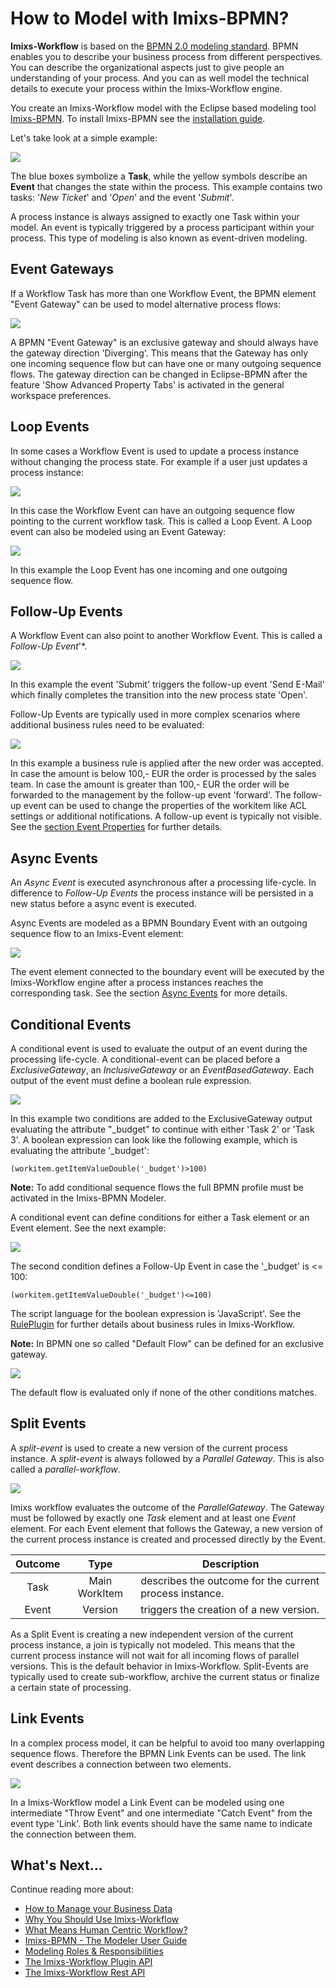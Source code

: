 # How to Model with Imixs-BPMN?

**Imixs-Workflow** is based on the [BPMN 2.0 modeling standard](http://www.bpmn.org/). BPMN enables you to describe your business process from different perspectives. You can describe the organizational aspects just to give people an understanding of your process. And you can as well model the technical details to execute your process within the Imixs-Workflow engine.

You create an Imixs-Workflow model with the Eclipse based modeling tool [Imixs-BPMN](index.html). To install Imixs-BPMN see the [installation guide](./install.html).

Let's take look at a simple example:

<img src="../images/modelling/example_01.png"  />

The blue boxes symbolize a **Task**, while the yellow symbols describe an **Event** that changes the state within the process.
This example contains two tasks: '_New Ticket_' and '_Open_' and the event '_Submit_'.

A process instance is always assigned to exactly one Task within your model. An event is typically triggered by a process participant within your process. This type of modeling is also known as event-driven modeling. 



## Event Gateways
If a Workflow Task has more than one Workflow Event, the BPMN element "Event Gateway" can be used to model alternative process flows: 

<img src="../images/modelling/example_02.png"/>

A BPMN "Event Gateway" is an exclusive gateway and should always have the gateway direction 'Diverging'. This means that the Gateway has only one incoming sequence flow but can have one or many outgoing sequence flows. The gateway direction can be changed in Eclipse-BPMN after the feature 'Show Advanced Property Tabs' is activated in the general workspace preferences. 



## Loop Events

In some cases a Workflow Event is used to update a process instance without changing the process state. For example if a user just updates a process instance: 

<img src="../images/modelling/example_03.png"/>

In this case the Workflow Event can have an outgoing sequence flow pointing to the current workflow task. This is called a Loop Event. A Loop event can also be modeled using an Event Gateway:

<img src="../images/modelling/example_04.png"/>

In this example the Loop Event has one incoming and one outgoing sequence flow.  


## Follow-Up Events

A Workflow Event can also point to another Workflow Event. This is called a *Follow-Up Event*'*. 

<img src="../images/modelling/example_05.png"/>

In this example the event 'Submit' triggers the follow-up event 'Send E-Mail' which finally completes the transition into the new process state 'Open'.

Follow-Up Events are typically used in more complex scenarios where additional business rules need to be evaluated:

<img src="../images/modelling/example_06.png"/>

In this example a business rule is applied after the new order was accepted. In case the amount is below 100,- EUR the order is processed by the sales team. In case the amount is greater than 100,- EUR the order will be forwarded to the management by the follow-up event 'forward'. The follow-up event can be used to change the properties of the workitem like ACL settings or additional notifications. A follow-up event is typically not visible. See the [section Event Properties](./activities.html) for further details. 

## Async Events
An *Async Event* is executed asynchronous after a processing life-cycle. In difference to *Follow-Up Events* the process instance will be persisted in a new status before a async event is executed. 

Async Events are modeled as a BPMN Boundary Event with an outgoing sequence flow to an Imixs-Event element: 

<img src="../images/modelling/example_13.png"/>  

The event element connected to the boundary event will be executed by the Imixs-Workflow engine after a process instances reaches the corresponding task. 
See the section [Async Events](../engine/asyncevents.html) for more details.

 
## Conditional Events

A conditional event is used to evaluate the output of an event during the processing life-cycle. A conditional-event can be placed before a _ExclusiveGateway_, an _InclusiveGateway_ or an _EventBasedGateway_. Each output of the event must define a boolean rule expression.

<img src="../images/modelling/example_08.png"/>
 
In this example two conditions are added to the ExclusiveGateway output evaluating the attribute "_budget" to continue with either 'Task 2' or 'Task 3'. 
A boolean expression can look like the following example, which is evaluating the attribute '_budget':

    (workitem.getItemValueDouble('_budget')>100)

**Note:** To add conditional sequence flows the full BPMN profile must be activated in the Imixs-BPMN Modeler. 

A conditional event can define conditions for either a Task element or an Event element. See the next example:
 
<img src="../images/modelling/example_09.png"/>
 
The second condition defines a Follow-Up Event in case the '_budget' is <= 100:     

    (workitem.getItemValueDouble('_budget')<=100) 

The script language for the boolean expression is 'JavaScript'. See the [RulePlugin](../engine/plugins/ruleplugin.html) for further details about business rules in Imixs-Workflow. 

**Note:** In BPMN one so called "Default Flow" can be defined for an exclusive gateway.

<img src="../images/modelling/example_14.png"/>

The default flow is evaluated only if none of the other conditions matches. 

## Split Events

A _split-event_ is used to create a new version of the current process instance. 
A _split-event_ is always followed by a _Parallel Gateway_. This is also called a  _parallel-workflow_. 

<img src="../images/modelling/example_11.png"/>


Imixs workflow evaluates the outcome of the *ParallelGateway*. The Gateway must be followed by exactly one *Task* element and at least one *Event* element. For each Event element that follows the Gateway, a new version of the current process instance is created and processed directly by the Event.
 
| Outcome 	    | Type              | Description                               						|
|:-------------:|:-----------------:|-------------------------------------------------------------------|
| Task          | Main WorkItem     | describes the outcome for the  current process instance.			|
| Event         | Version           | triggers the creation of a new version. 							|


As a Split Event is creating a new independent version of the current process instance, a join is typically not modeled. This means that the current process instance will not wait for all incoming flows of parallel versions. This is the default behavior in Imixs-Workflow. Split-Events are typically used to create sub-workflow, archive the current status or finalize a certain state of processing.


## Link Events

In a complex process model, it can be helpful to avoid too many overlapping sequence flows. Therefore the BPMN Link Events can be used. The link event describes a connection between two elements. 

<img src="../images/modelling/example_07.png"/>

In a Imixs-Workflow model a Link Event can be modeled using one intermediate "Throw Event" and one intermediate "Catch Event" from the event type 'Link'. Both link events should have the same name to indicate the connection between them.


## What's Next...

Continue reading more about:

 * [How to Manage your Business Data](../quickstart/workitem.html)
 * [Why You Should Use Imixs-Workflow](../quickstart/why.html)
 * [What Means Human Centric Workflow?](../quickstart/human.html)
 * [Imixs-BPMN - The Modeler User Guide](../modelling/index.html)
 * [Modeling Roles & Responsibilities](../quickstart/roles_responsibilities.html)
 * [The Imixs-Workflow Plugin API](../engine/plugins/index.html)
 * [The Imixs-Workflow Rest API](../restapi/index.html)
 
 